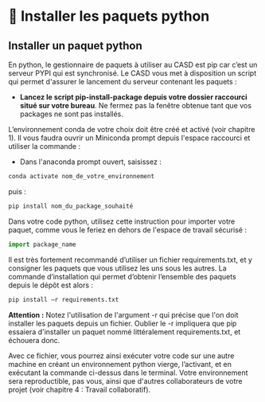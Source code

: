 # 🐍 Installer les paquets python

## Installer un paquet python

En python, le gestionnaire de paquets à utiliser au CASD est pip car c’est un serveur PYPI qui est synchronisé. Le CASD vous met à disposition un script qui permet d'assurer le lancement du serveur contenant les paquets :

* **Lancez le script pip-install-package depuis votre dossier raccourci situé sur votre bureau**. Ne fermez pas la fenêtre obtenue tant que vos packages ne sont pas installés.

L’environnement conda de votre choix doit être créé et activé (voir chapitre 1). Il vous faudra ouvrir un Miniconda prompt depuis l'espace raccourci et utiliser la commande :

* Dans l'anaconda prompt ouvert, saisissez :

```bash
conda activate nom_de_votre_environnement
```

puis :

```bash
pip install nom_du_package_souhaité
```

Dans votre code python, utilisez cette instruction pour importer votre paquet, comme vous le feriez en dehors de l'espace de travail sécurisé :

```python
import package_name
```

Il est très fortement recommandé d’utiliser un fichier requirements.txt, et y consigner les paquets que vous utilisez les uns sous les autres. La commande d’installation qui permet d’obtenir l’ensemble des paquets depuis le dépôt est alors :

```bash
pip install –r requirements.txt
```

**Attention :** Notez l'utilisation de l'argument -r qui précise que l'on doit installer les paquets depuis un fichier. Oublier le -r impliquera que pip essaiera d'installer un paquet nommé littéralement requirements.txt, et échouera donc.

Avec ce fichier, vous pourrez ainsi exécuter votre code sur une autre machine en créant un environnement python vierge, l’activant, et en exécutant la commande ci-dessus dans le terminal. Votre environnement sera reproductible, pas vous, ainsi que d'autres collaborateurs de votre projet (voir chapitre 4 : Travail collaboratif).
